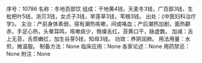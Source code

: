 序号：10786
名称：冬地百部饮
组成：干地黄4钱，天麦冬3钱，广百部3钱，生枇杷叶5钱，浙贝3钱，女贞子3钱，旱莲草3钱，苇根3钱。
出处：《中医妇科治疗学》。
主治：产前身体素弱，宿有潮热咳嗽，间或咯血；产后潮热加剧，面热颧赤，手足心热，头晕耳鸣，咳嗽痰少，唇燥舌红，苔黄口干，脉虚数。
加减：舌上无苔，舌质嫩红，加生谷芽5钱，知母3钱。
功效：养阴润肺。
用法用量：水煎，微温服。
制备方法：None
临床应用：None
各家论述：None
用药禁忌：None
附注：None
